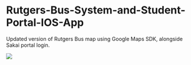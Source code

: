 # Rutgers-Bus-System-and-Student-Portal-IOS-App
Updated version of Rutgers Bus map using Google Maps SDK, alongside Sakai portal login.


![](https://media.giphy.com/media/24nD0UHAkktTqQHhCB/giphy.gif)
